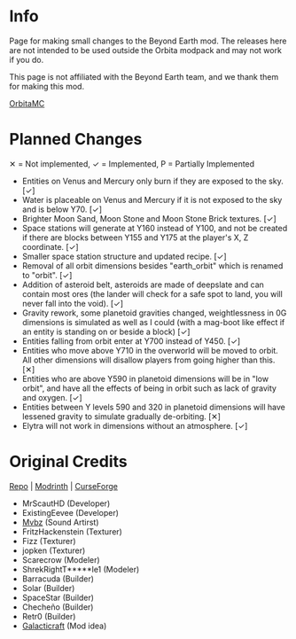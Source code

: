 # Info #
Page for making small changes to the Beyond Earth mod. The releases here are not intended to be used outside the Orbita modpack and may not work if you do.

This page is not affiliated with the Beyond Earth team, and we thank them for making this mod.

<a href="https://orbita.renovamenia.com">OrbitaMC</a>

# Planned Changes #
✕ = Not implemented, ✓ = Implemented, P = Partially Implemented
* Entities on Venus and Mercury only burn if they are exposed to the sky. [✓]
* Water is placeable on Venus and Mercury if it is not exposed to the sky and is below Y70. [✓]
* Brighter Moon Sand, Moon Stone and Moon Stone Brick textures. [✓]
* Space stations will generate at Y160 instead of Y100, and not be created if there are blocks between Y155 and Y175 at the player's X, Z coordinate. [✓]
* Smaller space station structure and updated recipe. [✓]
* Removal of all orbit dimensions besides "earth_orbit" which is renamed to "orbit". [✓]
* Addition of asteroid belt, asteroids are made of deepslate and can contain most ores (the lander will check for a safe spot to land, you will never fall into the void). [✓]
* Gravity rework, some planetoid gravities changed, weightlessness in 0G dimensions is simulated as well as I could (with a mag-boot like effect if an entity is standing on or beside a block) [✓]
* Entities falling from orbit enter at Y700 instead of Y450. [✓]
* Entities who move above Y710 in the overworld will be moved to orbit. All other dimensions will disallow players from going higher than this. [✕]
* Entities who are above Y590 in planetoid dimensions will be in "low orbit", and have all the effects of being in orbit such as lack of gravity and oxygen. [✓]
* Entities between Y levels 590 and 320 in planetoid dimensions will have lessened gravity to simulate gradually de-orbiting. [✕]
* Elytra will not work in dimensions without an atmosphere. [✓]

# Original Credits #
<a href="https://github.com/MrScautHD/Beyond-Earth">Repo</a> | <a href="https://modrinth.com/mod/beyond-earth">Modrinth</a> | <a href="https://www.curseforge.com/minecraft/mc-mods/beyond-earth">CurseForge</a>

  * MrScautHD (Developer)
  * ExistingEevee (Developer)
  * [Mvbz](https://www.youtube.com/channel/UC2e-rv7O4zYaKfRfhsuDeow/videos) (Sound Artirst)
  * FritzHackenstein (Texturer)
  * Fizz (Texturer)
  * jopken (Texturer)
  * Scarecrow (Modeler)
  * ShrekRightT*****le1 (Modeler)
  * Barracuda (Builder)
  * Solar (Builder)
  * SpaceStar (Builder)
  * Checheño (Builder)
  * Retr0 (Builder)
  * [Galacticraft](https://www.curseforge.com/minecraft/mc-mods/galacticraft-legacy) (Mod idea)
